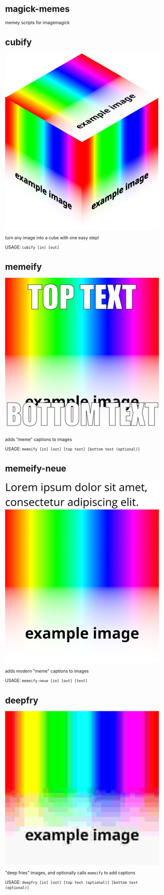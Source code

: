 # magick-memes
memey scripts for imagemagick

# cubify
![cubify](images/cubify.png)

turn any image into a cube with one easy step!

USAGE: `cubify [in] [out]`

# memeify 
![memeify](images/memeify.png)

adds "meme" captions to images

USAGE: `memeify [in] [out] [top text] [bottom text (optional)]`

# memeify-neue
![memeify-neue](images/neue.png)

adds modern "meme" captions to images

USAGE: `memeify-neue [in] [out] [text]`

# deepfry
![deepfry](images/deepfry.png)

"deep fries" images, and optionally calls `memeify` to add captions

USAGE: `deepfry [in] [out] [top text (optional)] [bottom text (optional)]`
